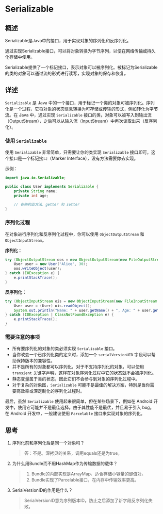 # Serializable

## 概述

Serializable是Java中的接口，用于实现对象的序列化和反序列化。

通过实现Serializable接口，可以将对象转换为字节序列，以便在网络传输或持久化存储中使用。

Serializable提供了一个标记接口，表示对象可以被序列化。被标记为Serializable的类的对象可以通过流的形式进行读写，实现对象的保存和恢复。

## 详述

`Serializable` 是 Java 中的一个接口，用于标记一个类的对象可被序列化。序列化是一个过程，它将对象的状态信息转换为可存储或传输的形式，例如转化为字节流。在 Java 中，通过实现 `Serializable` 接口的类，对象可以被写入到输出流（OutputStream），之后可以从输入流（InputStream）中再次读取出来（反序列化）。

### 使用 `Serializable`

使用 `Serializable` 非常简单，只需要让你的类实现 `Serializable` 接口即可。这个接口是一个标记接口（Marker Interface），没有方法需要你去实现。

示例：
```java
import java.io.Serializable;

public class User implements Serializable {
    private String name;
    private int age;
    
    // 省略构造方法、getter 和 setter
}
```

### 序列化过程

在对象进行序列化和反序列化过程中，你可以使用 `ObjectOutputStream` 和 `ObjectInputStream`。

**序列化：**
```java
try (ObjectOutputStream oos = new ObjectOutputStream(new FileOutputStream("user.ser"))) {
    User user = new User("Alice", 30);
    oos.writeObject(user);
} catch (IOException e) {
    e.printStackTrace();
}
```

**反序列化：**
```java
try (ObjectInputStream ois = new ObjectInputStream(new FileInputStream("user.ser"))) {
    User user = (User) ois.readObject();
    System.out.println("Name: " + user.getName() + ", Age: " + user.getAge());
} catch (IOException | ClassNotFoundException e) {
    e.printStackTrace();
}
```

### 需要注意的事项

- 所有要序列化的对象的类必须实现 `Serializable` 接口。
- 当你改变一个已序列化类的定义时，添加一个 `serialVersionUID` 字段可以帮助保持版本的兼容性。
- 并不是所有的对象都可以序列化，对于不支持序列化的对象，可以使用 `transient` 关键字声明，这样在对象序列化过程中它的状态就不会被序列化。
- 静态变量属于类的状态，因此它们不会参与到对象的序列化过程中。
- 对于复杂的对象图，`Serializable` 可能不是最佳的解决方案，特别是当你需要高效率或深定制化的序列化过程时。

最后，虽然 `Serializable` 使用起来很简单，但在某些场景下，例如在 Android 开发中，使用它可能并不是最佳选择，由于其性能不是最优，并且易于引入 bug。在 Android 开发中，一般建议使用 `Parcelable` 接口来实现对象的序列化。

## 思考

1. 序列化前和序列化后是同一个对象吗？
    > 答：不是。深拷贝的关系，调用equals还是为true。
   
2. 为什么用Bundle而不用HashMap作为传输数据的载体？
    > 1. Bundle的内部实现是ArrayMap，适合存储小容量的键值对。
   > 2. Bundle实现了Parcelable接口，在内存中传输效率更高。
   
3. SerialVersionID的作用是什么？
    > SerialVersionID意为序列版本ID，防止之后添加了新字段反序列化失败。
   
